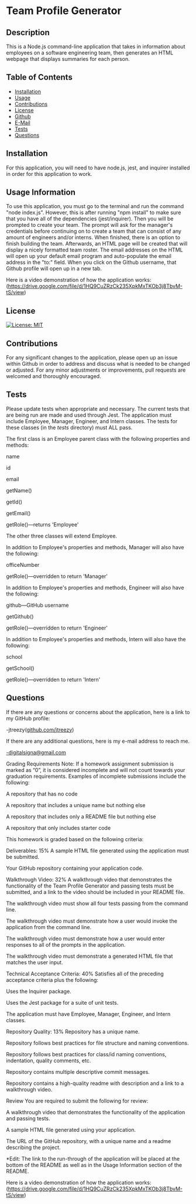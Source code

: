 # Team Profile Generator
## Description 
This is a Node.js command-line application that takes in information about employees on a software engineering team, then generates an HTML webpage that displays summaries for each person. 
## Table of Contents
- [Installation](#installation)
- [Usage](#usage)
- [Contributions](#contributions)
- [License](#license)
- [Github](#github)
- [E-Mail](#email)
- [Tests](#tests)
- [Questions](#questions)

## Installation <a name="installation"></a>
For this application, you will need to have node.js, jest, and inquirer installed in order for this application to work. 
## Usage Information <a name="usage"></a>
To use this application, you must go to the terminal and run the command "node index.js". However, this is after running "npm install" to make sure that you have all of the dependencies (jest/inquirer). Then you will be prompted to create your team. The prompt will ask for the manager's credentials before continuing on to create a team that can consist of any amount of engineers and/or interns. When finished, there is an option to finish building the team.  Afterwards, an HTML page will be created that will display a nicely formatted team roster. The email addresses on the HTML will open up your default email program and auto-populate the email address in the "to:" field. When you click on the Github username, that Github profile will open up in a new tab. 

Here is a video demonstration of how the application works: (https://drive.google.com/file/d/1HQ9CuZRzCk235XpkMxTKOb3j8TbvM-tS/view)
## License <a name="license"></a>
[![License: MIT](https://img.shields.io/badge/License-MIT-yellow.svg)](https://opensource.org/licenses/MIT)
## Contributions <a name="contributions"></a>
For any significant changes to the application, please open up an issue within Github in order to address and discuss what is needed to be changed or adjusted. For any minor adjustments or improvements, pull requests are welcomed and thoroughly encouraged.
## Tests <a name="tests"></a>
Please update tests when appropriate and necessary. The current tests that are being run are made and used through Jest.
The application must include Employee, Manager, Engineer, and Intern classes. The tests for these classes (in the _tests_ directory) must ALL pass.

The first class is an Employee parent class with the following properties and methods:

name

id

email

getName()

getId()

getEmail()

getRole()—returns 'Employee'

The other three classes will extend Employee.

In addition to Employee's properties and methods, Manager will also have the following:

officeNumber

getRole()—overridden to return 'Manager'

In addition to Employee's properties and methods, Engineer will also have the following:

github—GitHub username

getGithub()

getRole()—overridden to return 'Engineer'

In addition to Employee's properties and methods, Intern will also have the following:

school

getSchool()

getRole()—overridden to return 'Intern'
## Questions <a name="questions"></a>
If there are any questions or concerns about the application, here is a link to my GitHub profile:

-jtreezy([github.com/jtreezy](github.com/jtreezy))

If there are any additional questions, here is my e-mail address to reach me.

-digitalsigna@gmail.com


Grading Requirements
Note: If a homework assignment submission is marked as “0”, it is considered incomplete and will not count towards your graduation requirements. Examples of incomplete submissions include the following:

A repository that has no code

A repository that includes a unique name but nothing else

A repository that includes only a README file but nothing else

A repository that only includes starter code

This homework is graded based on the following criteria:

Deliverables: 15%
A sample HTML file generated using the application must be submitted.

Your GitHub repository containing your application code.

Walkthrough Video: 32%
A walkthrough video that demonstrates the functionality of the Team Profile Generator and passing tests must be submitted, and a link to the video should be included in your README file.

The walkthrough video must show all four tests passing from the command line.

The walkthrough video must demonstrate how a user would invoke the application from the command line.

The walkthrough video must demonstrate how a user would enter responses to all of the prompts in the application.

The walkthrough video must demonstrate a generated HTML file that matches the user input.

Technical Acceptance Criteria: 40%
Satisfies all of the preceding acceptance criteria plus the following:

Uses the Inquirer package.

Uses the Jest package for a suite of unit tests.

The application must have Employee, Manager, Engineer, and Intern classes.

Repository Quality: 13%
Repository has a unique name.

Repository follows best practices for file structure and naming conventions.

Repository follows best practices for class/id naming conventions, indentation, quality comments, etc.

Repository contains multiple descriptive commit messages.

Repository contains a high-quality readme with description and a link to a walkthrough video.

Review
You are required to submit the following for review:

A walkthrough video that demonstrates the functionality of the application and passing tests.

A sample HTML file generated using your application.

The URL of the GitHub repository, with a unique name and a readme describing the project.

*Edit: The link to the run-through of the application will be placed at the bottom of the README as well as in the Usage Information section of the README. 

Here is a video demonstration of how the application works: (https://drive.google.com/file/d/1HQ9CuZRzCk235XpkMxTKOb3j8TbvM-tS/view)